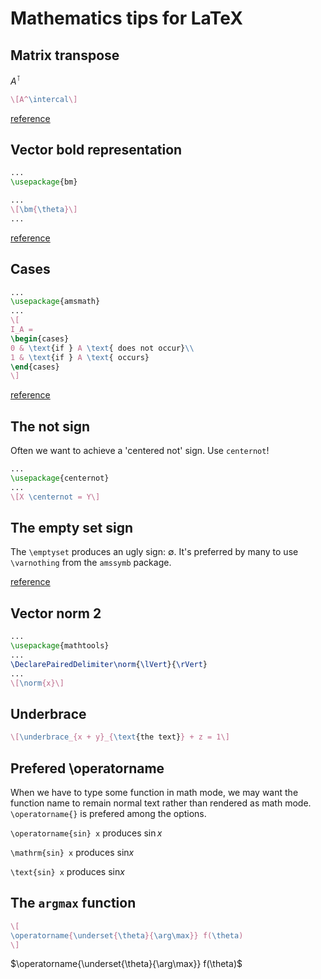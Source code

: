 # Mathematics tips for LaTeX

## Matrix transpose

$A^\intercal$

```latex
\[A^\intercal\]
```

[reference](https://tex.stackexchange.com/questions/30619/what-is-the-best-symbol-for-vector-matrix-transpose)

## Vector bold representation

```latex
...
\usepackage{bm}

...
\[\bm{\theta}\]
...
```

[reference](https://tex.stackexchange.com/questions/3238/bm-package-versus-boldsymbol)

## Cases

```latex
...
\usepackage{amsmath}
...
\[
I_A = 
\begin{cases}
0 & \text{if } A \text{ does not occur}\\
1 & \text{if } A \text{ occurs}
\end{cases}
\]
```

[reference](https://tex.stackexchange.com/questions/262079/typesetting-a-function-defined-by-case-analysis/262081)

## The not sign

Often we want to achieve a 'centered not' sign. Use `centernot`!

```latex
...
\usepackage{centernot}
...
\[X \centernot = Y\]
```

## The empty set sign

The `\emptyset` produces an ugly sign: $\emptyset$. It's preferred by many to use `\varnothing` from the `amssymb` package.

[reference](https://tex.stackexchange.com/a/22799)

## Vector norm 2

```latex
...
\usepackage{mathtools}
...
\DeclarePairedDelimiter\norm{\lVert}{\rVert}
...
\[\norm{x}\]
```

## Underbrace

```latex
\[\underbrace_{x + y}_{\text{the text}} + z = 1\]
```

## Prefered \operatorname

When we have to type some function in math mode, we may want the function name to remain normal text rather than rendered as math mode. `\operatorname{}` is prefered among the options.

`\operatorname{sin} x` produces $\operatorname{sin} x$

`\mathrm{sin} x` produces $\mathrm{sin} x$

`\text{sin} x` produces $\text{sin} x$

## The `argmax` function

```latex
\[
\operatorname{\underset{\theta}{\arg\max}} f(\theta)
\]
```

$\operatorname{\underset{\theta}{\arg\max}} f(\theta)$
